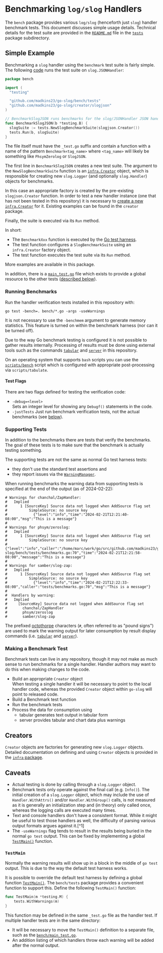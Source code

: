 # Benchmarking `log/slog` Handlers

The `bench` package provides various `log/slog` (henceforth just `slog`) handler benchmark tests.
This document discusses simple usage details.
Technical details for the test suite are provided in
the [`README.md`](https://pkg.go.dev/github.com/madkins23/go-slog/bench/tests#section-readme) file in
the [`tests`](tests) package subdirectory.

## Simple Example

Benchmarking a `slog` handler using the `benchmark` test suite is fairly simple.
The following [code](https://github.com/madkins23/go-slog/blob/main/bench/slog_json_test.go)
runs the test suite on `slog.JSONHandler`:

```go
package bench

import (
  "testing"

  "github.com/madkins23/go-slog/bench/tests"
  "github.com/madkins23/go-slog/creator/slogjson"
)

// BenchmarkSlogJSON runs benchmarks for the slog/JSONHandler JSON handler.
func BenchmarkSlogJSON(b *testing.B) {
  slogSuite := tests.NewSlogBenchmarkSuite(slogjson.Creator())
  tests.Run(b, slogSuite)
}
```

The file itself must have the `_test.go` suffix and
contain a function with a name of the pattern `Benchmark<tag_name>`
where `<tag_name>` will likely be something like `PhsymZerolog` or `SlogJSON`.

The first line in `BenchmarkSlogJSON` creates a new test suite.
The argument to the `NewSlogBenchmarkSuite` function is
an [`infra.Creator`](https://pkg.go.dev/github.com/madkins23/go-slog/infra#Creator) object,
which is responsible for creating new `slog.Logger`
(and optionally `slog.Handler`) objects for benchmarks.

In this case an appropriate factory is created by the
pre-existing `slogjson.Creator` function.
In order to test a new handler instance
(one that has not been tested in this repository)
it is necessary to [create a new `infra.Creator`](https://pkg.go.dev/github.com/madkins23/go-slog/infra#readme-creator) for it.
Existing examples can be found in the `creator` package.

Finally, the suite is executed via its `Run` method.

In short:
* The `BenchmarkXxx` function is executed by the [Go test harness](https://pkg.go.dev/testing).
* The test function configures a `SlogBenchmarkSuite` using an `infra.Creator` factory object.
* The test function executes the test suite via its `Run` method.

More examples are available in this package.

In addition, there is a [`main_test.go`](https://github.com/madkins23/go-slog/blob/main/bench/main_test.go) file which exists to provide
a global resource to the other tests ([described below](#testmain)).

### Running Benchmarks

Run the handler verification tests installed in this repository with:
```shell
go test -bench=. bench/*.go -args -useWarnings
```

It is not necessary to use the `-benchmem` argument to generate memory statistics.
This feature is turned on within the benchmark harness (nor can it be turned off).

Due to the way Go benchmark testing is configured
it is not possible to gather results internally.
Processing of results must be done using external tools
such as the commands
[`tabular`](https://pkg.go.dev/github.com/madkins23/go-slog/cmd/tabular) and
[`server`](https://pkg.go.dev/github.com/madkins23/go-slog/cmd/server) in this repository.

On an operating system that supports `bash` scripts you can use
the [`scripts/bench`](https://github.com/madkins23/go-slog/blob/main/scripts/bench) script which is configured
with appropriate post-processing via `scripts/tabulate`.

#### Test Flags

There are two flags defined for testing the verification code:
* `-debug=<level>`  
  Sets an integer level for showing any `Debugf()` statements in the code.
* `-justTests`
  Just run benchmark verification tests, not the actual benchmarks (see [below](#supporting-tests)).

### Supporting Tests

In addition to the benchmarks there are tests that verify the benchmarks.
The goal of these tests is to make sure that the benchmark is actually testing something.

The supporting tests are not the same as normal Go test harness tests:
* they don't use the standard test assertions and
* they report issues via the [`WarningManager`](https://pkg.go.dev/github.com/madkins23/go-slog/internal/warning#Manager).

When running benchmarks the warning data from supporting tests is specified at the end of the output (as of 2024-02-22):
```
# Warnings for chanchal/ZapHandler:
#   Implied
#      1 [SourceKey] Source data not logged when AddSource flag set
#          SimpleSource: no source key
#            {"level":"info","time":"2024-02-21T12:21:40-08:00","msg":"This is a message"}
#
# Warnings for phsym/zeroslog:
#   Implied
#      1 [SourceKey] Source data not logged when AddSource flag set
#          SimpleSource: no source key
#            {"level":"info","caller":"/home/marc/work/go/src/github.com/madkins23/go-slog/bench/tests/benchmarks.go:70","time":"2024-02-21T12:21:58-08:00","message":"This is a message"}
#
# Warnings for samber/slog-zap:
#   Implied
#      1 [SourceKey] Source data not logged when AddSource flag set
#          SimpleSource: no source key
#            {"level":"info","time":"2024-02-21T12:22:33-08:00","caller":"tests/benchmarks.go:70","msg":"This is a message"}
#
#  Handlers by warning:
#   Implied
#     [SourceKey] Source data not logged when AddSource flag set
#       chanchal/ZapHandler
#       phsym/zeroslog
#       samber/slog-zap
```

The prefixed [octothorpe](https://en.wiktionary.org/wiki/octothorpe)
characters (`#`, often referred to as "pound signs")
are used to mark the warning output for later consumption by
result display commands (i.e.
[`tabular`](https://pkg.go.dev/github.com/madkins23/go-slog/cmd/tabular) and
[`server`](https://pkg.go.dev/github.com/madkins23/go-slog/cmd/server)).

### Making a Benchmark Test

Benchmark tests can live in any repository,
though it may not make as much sense to run benchmarks for a single handler.
Handler authors may want to do this when making changes to the code.

* Build an appropriate `Creator` object  
  When testing a single handler it will be necessary to point to the local handler code,
  whereas the provided `Creator` object within `go-slog` will point to released code.
* Build a Benchmark test function
* Run the benchmark tests
* Process the data for consumption using
  - tabular generates text output in tabular form
  - server provides tabular and chart data plus warnings

## Creators

`Creator` objects are factories for generating new `slog.Logger` objects.
Detailed documentation on defining and using `Creator` objects is provided in
the [`infra` package](https://pkg.go.dev/github.com/madkins23/go-slog/infra#readme-creator).

## Caveats

* Actual testing is done by calling through a `slog.Logger` object.
* Benchmark tests only operate against the final call (e.g. `Info()`).
  The initial creation of a `slog.Logger` object,
  which may include the use of `Handler.WithAttrs()` and/or `Handler.WithGroup()` calls,
  is not measured as it is generally an initialization step and (in theory) only called once,
  whereas the logging calls are executed many times.
* Text and console handlers don't have a consistent format.
  While it might be useful to test those handlers as well,
  the difficulty of parsing various output formats argues against it.[^1]
* The `-useWarnings` flag tends to result in the results being buried in the normal `go test` output.
  This can be fixed by implementing a global [`TestMain()`](#testmain) function.

### `TestMain`

Normally the warning results will show up in a block in the middle of `go test` output.
This is due to the way the default test harness works.

It is possible to override the default test harness by defining a global function
[`TestMain()`](https://pkg.go.dev/testing#hdr-Main).
The `bench/tests` package provides a convenient function to support this.
Define the following `TestMain()` function:
```go
func TestMain(m *testing.M) {
    tests.WithWarnings(m)
}
```

This function may be defined in the same `_test.go` file as the handler test.
If multiple handler tests are in the same directory:

* It will be necessary to move the `TestMain()` definition to a separate file,
  such as the [`bench/main_test.go`](main_test.go).
* An addition listing of which handlers throw each warning
  will be added after the normal output.
